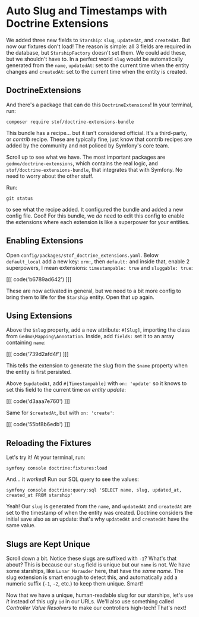 # Auto Slug and Timestamps with Doctrine Extensions

We added three new fields to `Starship`: `slug`,
`updatedAt`, and `createdAt`. But now our fixtures don't load! The reason is simple:
all 3 fields are required in the database, but `StarshipFactory` doesn't set them.
We could add these, but we shouldn't have to. In a perfect world `slug` would be
automatically generated from the `name`, `updatedAt`:
set to the current time when the entity changes and `createdAt`: set to the current
time when the entity is created.

## DoctrineExtensions

And there's a package that can do this `DoctrineExtensions`! In your terminal,
run:

```terminal
composer require stof/doctrine-extensions-bundle
```

This bundle has a recipe... but it isn't considered official. It's a third-party,
or *contrib* recipe. These are typically fine, just know that contrib recipes are
added by the community and not policed by Symfony's core team.

Scroll up to see what we have. The most important packages are `gedmo/doctrine-extensions`,
which contains the real logic, and `stof/doctrine-extensions-bundle`, that
integrates that with Symfony. No need to worry about the other stuff.

Run:

```terminal
git status
```

to see what the recipe added. It configured the bundle and added a new config file.
Cool! For this bundle, we *do* need to edit this config to enable the extensions
where each extension is like a superpower for your entities.

## Enabling Extensions

Open `config/packages/stof_doctrine_extensions.yaml`. Below `default_local`
add a new key: `orm:`, then `default:` and inside that, enable 2 superpowers, I mean extensions:
`timestampable: true` and `sluggable: true`:

[[[ code('b6789ad642') ]]]

These are now activated in general, but we need to a bit more config to bring them
to life for the `Starship` entity. Open that up again.

## Using Extensions

Above the `$slug` property, add a new attribute: `#[Slug]`, importing the class from
`Gedmo\Mapping\Annotation`. Inside, add `fields:` set it to an array containing
`name`:

[[[ code('739d2afd4f') ]]]

This tells the extension to generate the slug from the `$name` property when the entity
is first persisted.

Above `$updatedAt`, add `#[Timestampable]` with `on: 'update'` so it knows to
set this field to the current time *on entity update*:

[[[ code('d3aaa7e760') ]]]

Same for `$createdAt`, but with `on: 'create'`:

[[[ code('55bf8b6edb') ]]]

## Reloading the Fixtures

Let's try it! At your terminal, run:

```terminal
symfony console doctrine:fixtures:load
```

And... it *worked*! Run our SQL query to see the values:

```terminal-silent
symfony console doctrine:query:sql 'SELECT name, slug, updated_at, created_at FROM starship'
```

Yeah! Our `slug` is generated from the `name`, and `updatedAt` and `createdAt` are set
to the timestamp of when the entity was created. Doctrine considers the
initial save also as an update: that's why `updatedAt` and `createdAt` have the same value.

## Slugs are Kept Unique

Scroll down a bit. Notice these slugs are suffixed with `-1`? What's that about?
This is because our `slug` field is unique but our `name` is not. We have some starships,
like `Lunar Marauder` here, that have the *same name*. The slug extension is smart enough
to detect this, and automatically add a numeric suffix (`-1`, `-2`, etc.) to keep them
unique. Smart!

Now that we have a unique, human-readable slug for our starships, let's use *it* instead
of this ugly `id` in our URLs. We'll also use something called *Controller
Value Resolvers* to make our controllers high-tech! That's next! 
